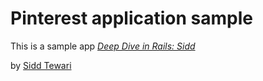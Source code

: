 # Pinterest application sample

This is a sample app
[*Deep Dive in Rails: Sidd*](http://siddtewari.com)

by [Sidd Tewari](http://siddtewari.com)